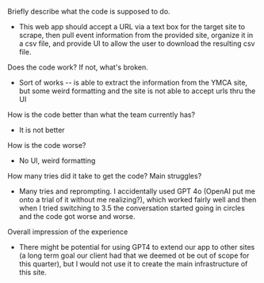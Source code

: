 Briefly describe what the code is supposed to do.  
* This web app should accept a URL via a text box for the target site to scrape, then pull event information from the provided site, organize it in a csv file, and provide UI to allow the user to download the resulting csv file.  

Does the code work? If not, what's broken.  
* Sort of works -- is able to extract the information from the YMCA site, but some weird formatting and the site is not able to accept urls thru the UI

How is the code better than what the team currently has?  
* It is not better
  
How is the code worse?  
* No UI, weird formatting  

How many tries did it take to get the code? Main struggles?  
* Many tries and reprompting. I accidentally used GPT 4o (OpenAI put me onto a trial of it without me realizing?), which worked fairly well and then when I tried switching to 3.5 the conversation started going in circles and the code got worse and worse.  

Overall impression of the experience  
* There might be potential for using GPT4 to extend our app to other sites (a long term goal our client had that we deemed ot be out of scope for this quarter), but I would not use it to create the main infrastructure of this site.  
